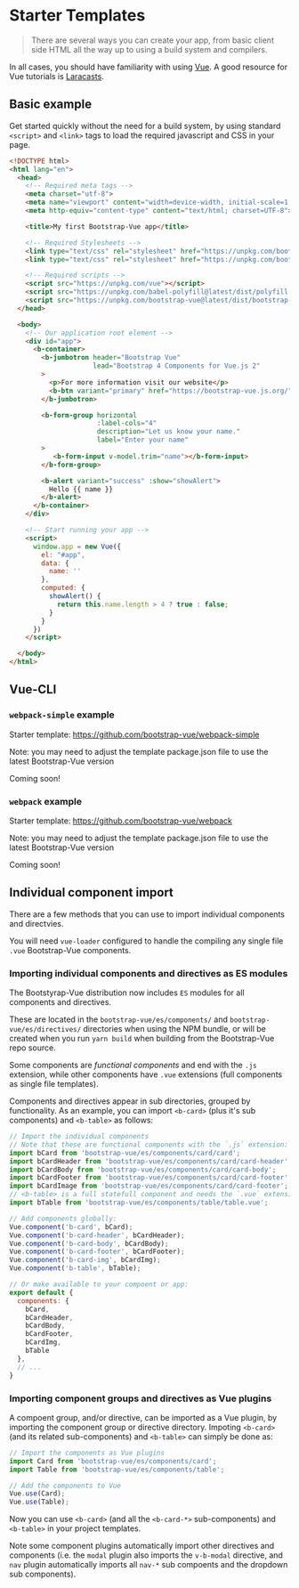 # Starter Templates
> There are several ways you can create your app, from basic client side HTML
all the way up to using a build system and compilers.

In all cases, you should have familiarity with using [Vue](https://vuejs.org). A good
resource for Vue tutorials is [Laracasts](https://laracasts.com/search?q=vue).

## Basic example

Get started quickly without the need for a build system, by using standard `<script>` and `<link>`
tags to load the required javascript and CSS in your page.

```html
<!DOCTYPE html>
<html lang="en">
  <head>
    <!-- Required meta tags -->
    <meta charset="utf-8">
    <meta name="viewport" content="width=device-width, initial-scale=1, shrink-to-fit=no">
    <meta http-equiv="content-type" content="text/html; charset=UTF-8">

    <title>My first Bootstrap-Vue app</title>

    <!-- Required Stylesheets -->
    <link type="text/css" rel="stylesheet" href="https://unpkg.com/bootstrap@next/dist/css/bootstrap.min.css"/>
    <link type="text/css" rel="stylesheet" href="https://unpkg.com/bootstrap-vue@latest/dist/bootstrap-vue.css"/>

    <!-- Required scripts -->
    <script src="https://unpkg.com/vue"></script>
    <script src="https://unpkg.com/babel-polyfill@latest/dist/polyfill.min.js"></script>
    <script src="https://unpkg.com/bootstrap-vue@latest/dist/bootstrap-vue.js"></script>
  </head>

  <body>
    <!-- Our application root element -->
    <div id="app">
      <b-container>
        <b-jumbotron header="Bootstrap Vue"
                     lead="Bootstrap 4 Components for Vue.js 2"
        >
          <p>For more information visit our website</p>
          <b-btn variant="primary" href="https://bootstrap-vue.js.org/">More Info</b-btn>
        </b-jumbotron>

        <b-form-group horizontal
                      :label-cols="4"
                      description="Let us know your name."
                      label="Enter your name"
        >
           <b-form-input v-model.trim="name"></b-form-input>
        </b-form-group>

        <b-alert variant="success" :show="showAlert">
          Hello {{ name }}
        </b-alert>
      </b-container>
    </div>

    <!-- Start running your app -->
    <script>
      window.app = new Vue({
        el: "#app",
        data: {
          name: ''
        },
        computed: {
          showAlert() {
            return this.name.length > 4 ? true : false;
          }
        }
      })
    </script>

  </body>
</html>
```

## Vue-CLI

### `webpack-simple` example

Starter template: https://github.com/bootstrap-vue/webpack-simple

Note: you may need to adjust the template package.json file to use the latest Bootstrap-Vue version

Coming soon!

### `webpack` example

Starter template: https://github.com/bootstrap-vue/webpack

Note: you may need to adjust the template package.json file to use the latest Bootstrap-Vue version

Coming soon!


## Individual component import

There are a few methods that you can use to import individual components and directvies.

You will need `vue-loader` configured to handle the compiling any single file
`.vue` Bootstrap-Vue components.

### Importing individual components and directives as ES modules

The Bootstyrap-Vue distribution now includes `ES` modules for all components and directives.

These are located in the `bootstrap-vue/es/components/` and `bootstrap-vue/es/directives/`
directories when using the NPM bundle, or will be created when you run `yarn build` when
building from the Bootstrap-Vue repo source.

Some components are _functional components_ and end with the `.js` extension, while other
components have `.vue` extensions (full components as single file templates).

Components and directives appear in sub directories, grouped by functionality. As an example,
you can import `<b-card>` (plus it's sub components) and `<b-table>` as follows:

```js
// Import the individual components
// Note that these are functional components with the `.js` extension:
import bCard from 'bootstrap-vue/es/components/card/card';
import bCardHeader from 'bootstrap-vue/es/components/card/card-header';
import bCardBody from 'bootstrap-vue/es/components/card/card-body';
import bCardFooter from 'bootstrap-vue/es/components/card/card-footer';
import bCardImage from 'bootstrap-vue/es/components/card/card-footer';
// <b-table> is a full statefull component and needs the `.vue` extension when importing
import bTable from 'bootstrap-vue/es/components/table/table.vue';

// Add components globally:
Vue.component('b-card', bCard);
Vue.component('b-card-header', bCardHeader);
Vue.component('b-card-body', bCardBody);
Vue.component('b-card-footer', bCardFooter);
Vue.component('b-card-img', bCardImg);
Vue.component('b-table', bTable);

// Or make available to your compoent or app:
export default {
  components: {
    bCard,
    bCardHeader,
    bCardBody,
    bCardFooter,
    bCardImg,
    bTable
  },
  // ...
}
```

### Importing component groups and directives as Vue plugins

A compoent group, and/or directive, can be imported as a Vue plugin, by importing
the component group or directive directory. Impoting `<b-card>` (and its related
sub-components) and `<b-table>` can simply be done as:

```js
// Import the components as Vue plugins
import Card from 'bootstrap-vue/es/components/card';
import Table from 'bootstrap-vue/es/components/table';

// Add the components to Vue
Vue.use(Card);
Vue.use(Table);
```

Now you can use `<b-card>` (and all the `<b-card-*>` sub-components) and `<b-table>`
in your project templates.

Note some component plugins automatically import other directives and components
(i.e. the `modal` plugin also imports the `v-b-modal` directive, and `nav` plugin
automatically imports all `nav-*` sub compoents and the dropdown sub components).
